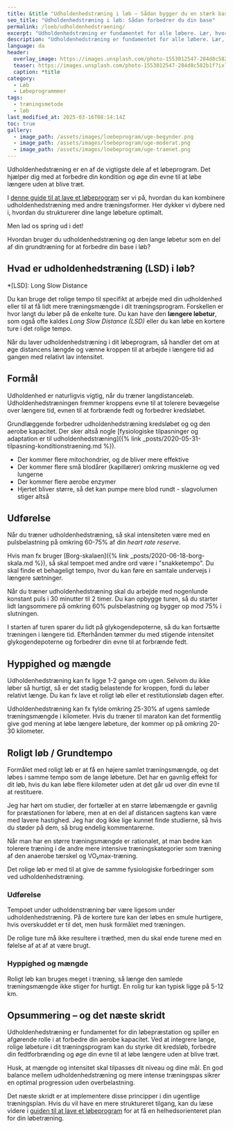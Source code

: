 ```yaml
---
title: &title "Udholdenhedstræning i løb – Sådan bygger du en stærk base"
seo_title: "Udholdenhedstræning i løb: Sådan forbedrer du din base"
permalink: /loeb/udholdenhedstraening/
excerpt: "Udholdenhedstræning er fundamentet for alle løbere. Lær, hvordan du træner din aerobe kapacitet med lange, rolige løbeture og opbygger en stærk kondition."
description: "Udholdenhedstræning er fundamentet for alle løbere. Lær, hvordan du træner din aerobe kapacitet med lange, rolige løbeture og opbygger en stærk kondition."
language: da
header:
  overlay_image: https://images.unsplash.com/photo-1553012547-284d8c582b1f?ixlib=rb-4.0.3&ixid=M3wxMjA3fDB8MHxwaG90by1wYWdlfHx8fGVufDB8fHx8fA%3D%3D&auto=format&fit=crop&h=630&w=1200&q=60
  teaser: https://images.unsplash.com/photo-1553012547-284d8c582b1f?ixlib=rb-4.0.3&ixid=M3wxMjA3fDB8MHxwaG90by1wYWdlfHx8fGVufDB8fHx8fA%3D%3D&auto=format&fit=crop&h=300&w=400&q=10
  caption: *title
category:
  - Løb
  - Løbeprogrammmer
tags:
  - træningsmetode
  - løb
last_modified_at: 2025-03-16T08:14:14Z
toc: true
gallery:
  - image_path: /assets/images/loebeprogram/uge-begynder.png
  - image_path: /assets/images/loebeprogram/uge-moderat.png
  - image_path: /assets/images/loebeprogram/uge-traenet.png
---
```


Udholdenhedstræning er en af de vigtigste dele af et løbeprogram. Det hjælper dig med at forbedre din kondition og øge din evne til at løbe længere uden at blive træt.

I [denne guide til at lave et løbeprogram](/guide-til-loebeprogram/) ser vi på, hvordan du kan kombinere udholdenhedstræning med andre træningsformer. Her dykker vi dybere ned i, hvordan du strukturerer dine lange løbeture optimalt.  

Men lad os spring ud i det!

Hvordan bruger du udholdenhedstræning og den lange løbetur som en del af din grundtræning for at forbedre din base i løb?

## Hvad er udholdenhedstræning (LSD) i løb?

*[LSD]: Long Slow Distance

Du kan bruge det rolige tempo til specifikt at arbejde med din udholdenhed eller til at få lidt mere træningsmængde i dit træningsprogram. Forskellen er hvor langt du løber på de enkelte ture. Du kan have den **længere løbetur**, som også ofte kaldes *Long Slow Distance (LSD)* eller du kan løbe en kortere ture i det rolige tempo.

Når du laver udholdenhedstræning i dit løbeprogram, så handler det om at øge distancens længde og vænne kroppen til at arbejde i længere tid ad gangen med relativt lav intensitet.

## Formål

Udholdenhed er naturligvis vigtig, når du træner langdistanceløb. Udholdenhedstræningen fremmer kroppens evne til at tolerere bevægelse over længere tid, evnen til at forbrænde fedt og forbedrer kredsløbet.

Grundlæggende forbedrer udholdenhedstræning kredsløbet og og den aerobe kapacitet. Der sker altså nogle [fysiologiske tilpasninger og adaptation er til udholdenhedstræning]({% link _posts/2020-05-31-tilpasning-konditionstraening.md %}).

- Der kommer flere mitochondrier, og de bliver mere effektive
- Der kommer flere små blodårer (kapillærer) omkring musklerne og ved lungerne
- Der kommer flere aerobe enzymer
- Hjertet bliver større, så det kan pumpe mere blod rundt - slagvolumen stiger altså

## Udførelse

Når du træner udholdenhedstræning, så skal intensiteten være med en pulsbelastning på omkring 60-75% af din _heart rate reserve_.

Hvis man fx bruger [Borg-skalaen]({% link _posts/2020-06-18-borg-skala.md %}), så skal tempoet med andre ord være i "snakketempo". Du skal finde et behageligt tempo, hvor du kan føre en samtale undervejs i længere sætninger.

Når du træner udholdenhedstræning skal du arbejde med nogenlunde konstant puls i 30 minutter til 2 timer. Du kan opbygge turen, så du starter lidt langsommere på omkring 60% pulsbelastning og bygger op mod 75% i slutningen.

I starten af turen sparer du lidt på glykogendepoterne, så du kan fortsætte træningen i længere tid. Efterhånden tømmer du med stigende intensitet glykogendepoterne og forbedrer din evne til at forbrænde fedt.

## Hyppighed og mængde

Udholdenhedstræning kan fx ligge 1-2 gange om ugen. Selvom du ikke løber så hurtigt, så er det stadig belastende for kroppen, fordi du løber relativt længe. Du kan fx lave et roligt løb eller et restitutionsløb dagen efter.

Udholdenhedstræning kan fx fylde omkring 25-30% af ugens samlede træningsmængde i kilometer. Hvis du træner til maraton kan det formentlig give god mening at løbe længere løbeture, der kommer op på omkring 20-30 kilometer.

## Roligt løb / Grundtempo

Formålet med roligt løb er at få en højere samlet træningsmængde, og det løbes i samme tempo som de lange løbeture. Det har en gavnlig effekt for dit løb, hvis du kan løbe flere kilometer uden at det går ud over din evne til at restituere.

Jeg har hørt om studier, der fortæller at en større løbemængde er gavnlig for præstationen for løbere, men at en del af distancen sagtens kan være med lavere hastighed. Jeg har dog ikke lige kunnet finde studierne, så hvis du støder på dem, så brug endelig kommentarerne.

Når man har en større træningsmængde er rationalet, at man bedre kan tolerere træning i de andre mere intensive træningskategorier som træning af den anaerobe tærskel og VO₂max-træning.

Det rolige løb er med til at give de samme fysiologiske forbedringer som ved udholdenhedstræning.

### Udførelse

Tempoet under udholdenstræning bør være ligesom under udholdenhedstræning. På de kortere ture kan der løbes en smule hurtigere, hvis overskuddet er til det, men husk formålet med træningen.

De rolige ture må ikke resultere i træthed, men du skal ende turene med en følelse af at af at være brugt.

### Hyppighed og mængde

Roligt løb kan bruges meget i træning, så længe den samlede træningsmængde ikke stiger for hurtigt. En rolig tur kan typisk ligge på 5-12 km.

## Opsummering – og det næste skridt  

Udholdenhedstræning er fundamentet for din løbepræstation og spiller en afgørende rolle i at forbedre din aerobe kapacitet. Ved at integrere lange, rolige løbeture i dit træningsprogram kan du styrke dit kredsløb, forbedre din fedtforbrænding og øge din evne til at løbe længere uden at blive træt.  

Husk, at mængde og intensitet skal tilpasses dit niveau og dine mål. En god balance mellem udholdenhedstræning og mere intense træningspas sikrer en optimal progression uden overbelastning.  

Det næste skridt er at implementere disse principper i din ugentlige træningsplan. Hvis du vil have en mere struktureret tilgang, kan du læse videre i [guiden til at lave et løbeprogram](/guide-til-loebeprogram/) for at få en helhedsorienteret plan for din løbetræning.
